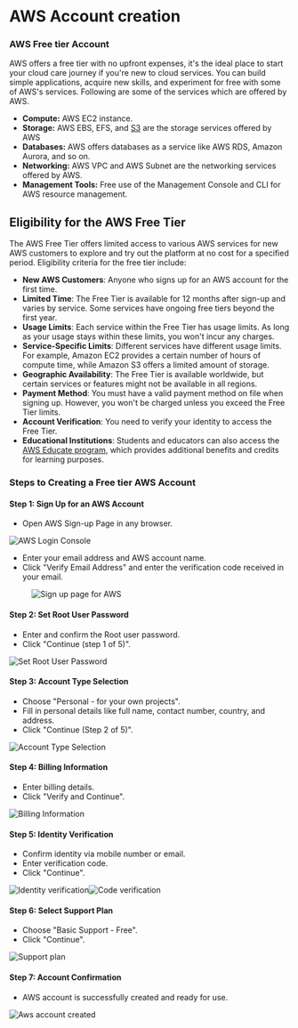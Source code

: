 # AWS Account creation

### AWS Free tier Account

AWS offers a free tier with no upfront expenses, it's the ideal place to start your cloud care journey if you're new to cloud services. You can build simple applications, acquire new skills, and experiment for free with some of AWS's services. Following are some of the services which are offered by AWS.

* **Compute:** AWS EC2 instance.
* **Storage:** AWS EBS, EFS, and [S3](https://www.geeksforgeeks.org/introduction-to-aws-simple-storage-service-aws-s3) are the storage services offered by AWS
* **Databases:** AWS offers databases as a service like AWS RDS, Amazon Aurora, and so on.
* **Networking:** AWS VPC and AWS Subnet are the networking services offered by AWS.
* **Management Tools:** Free use of the Management Console and CLI for AWS resource management.

## Eligibility for the AWS Free Tier

The AWS Free Tier offers limited access to various AWS services for new AWS customers to explore and try out the platform at no cost for a specified period. Eligibility criteria for the free tier include:

* **New AWS Customers**: Anyone who signs up for an AWS account for the first time.
* **Limited Time**: The Free Tier is available for 12 months after sign-up and varies by service. Some services have ongoing free tiers beyond the first year.
* **Usage Limits**: Each service within the Free Tier has usage limits. As long as your usage stays within these limits, you won't incur any charges.
* **Service-Specific Limits**: Different services have different usage limits. For example, Amazon EC2 provides a certain number of hours of compute time, while Amazon S3 offers a limited amount of storage.
* **Geographic Availability**: The Free Tier is available worldwide, but certain services or features might not be available in all regions.
* **Payment Method**: You must have a valid payment method on file when signing up. However, you won't be charged unless you exceed the Free Tier limits.
* **Account Verification**: You need to verify your identity to access the Free Tier.
* **Educational Institutions**: Students and educators can also access the [AWS Educate program,](https://www.geeksforgeeks.org/aws-educate-starter-account/) which provides additional benefits and credits for learning purposes.

### Steps to Creating a Free tier AWS Account

#### **Step 1:** Sign Up for an AWS Account

* Open AWS Sign-up Page in any browser.

![AWS Login Console](https://media.geeksforgeeks.org/wp-content/uploads/20230406122206/Screenshot-_284_-\(1\)-\(1\).webp)

* Enter your email address and AWS account name.
* Click "Verify Email Address" and enter the verification code received in your email.

<figure><img src="https://media.geeksforgeeks.org/wp-content/uploads/20220701113242/AWS1.png" alt="Sign up page for AWS"><figcaption></figcaption></figure>

#### **Step 2:** Set Root User Password

* Enter and confirm the Root user password.
* Click "Continue (step 1 of 5)".

![Set Root User Password](https://media.geeksforgeeks.org/wp-content/uploads/20220913154001/aws.png)

#### **Step 3:** Account Type Selection

* Choose "Personal - for your own projects".
* Fill in personal details like full name, contact number, country, and address.
* Click "Continue (Step 2 of 5)".

![Account Type Selection](https://media.geeksforgeeks.org/wp-content/uploads/20220913153239/GFGAWS1.png)

#### **Step 4:** Billing Information&#x20;

* Enter billing details.
* Click "Verify and Continue".

![Billing Information](https://media.geeksforgeeks.org/wp-content/uploads/20230406152739/Screenshot-\(292\)-\(1\).webp)

#### **Step 5:** Identity Verification

* Confirm identity via mobile number or email.
* Enter verification code.
* Click "Continue".

![Identity verification](https://media.geeksforgeeks.org/wp-content/uploads/20230406145106/Screenshot-\(295\).webp)![Code verification](https://media.geeksforgeeks.org/wp-content/uploads/20230406145441/Screenshot-\(296\).webp)

#### **Step 6:** Select Support Plan

* Choose "Basic Support - Free".
* Click "Continue".

![Support plan](https://media.geeksforgeeks.org/wp-content/uploads/20230406153618/Screenshot-\(297\)-\(1\).webp)

#### **Step 7:** Account Confirmation

* AWS account is successfully created and ready for use.

![Aws account created](https://media.geeksforgeeks.org/wp-content/uploads/20230406151317/Screenshot-\(298\)-\(1\).webp)

